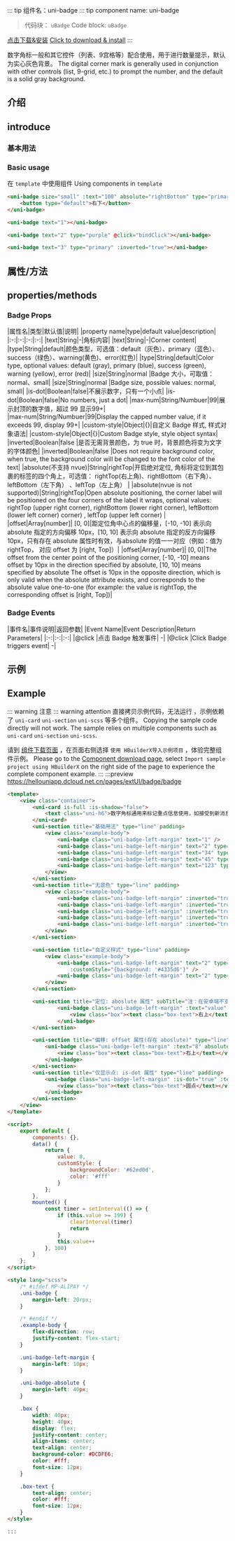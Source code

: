 <md-translatedByGoogle />

::: tip 组件名：uni-badge
::: tip component name: uni-badge
> 代码块： `uBadge`
> Code block: `uBadge`

[点击下载&安装](https://ext.dcloud.net.cn/plugin?name=uni-badge)
[Click to download & install](https://ext.dcloud.net.cn/plugin?name=uni-badge)
:::

数字角标一般和其它控件（列表、9宫格等）配合使用，用于进行数量提示，默认为实心灰色背景。
The digital corner mark is generally used in conjunction with other controls (list, 9-grid, etc.) to prompt the number, and the default is a solid gray background.

## 介绍
## introduce

### 基本用法
### Basic usage

在 ``template`` 中使用组件
Using components in ``template``

```html
<uni-badge size="small" :text="100" absolute="rightBottom" type="primary">
	<button type="default">右下</button>
</uni-badge>

<uni-badge text="1"></uni-badge>

<uni-badge text="2" type="purple" @click="bindClick"></uni-badge>

<uni-badge text="3" type="primary" :inverted="true"></uni-badge>

```

## 属性/方法
## properties/methods

### Badge Props

|属性名|类型|默认值|说明|
|property name|type|default value|description|
|:-:|:-:|:-:|:-:|
|text|String|-|角标内容|
|text|String|-|Corner content|
|type|String|default|颜色类型，可选值：default（灰色）、primary（蓝色）、success（绿色）、warning(黄色)、error(红色)|
|type|String|default|Color type, optional values: default (gray), primary (blue), success (green), warning (yellow), error (red)|
|size|String|normal	|Badge 大小，可取值：normal、small|
|size|String|normal |Badge size, possible values: normal, small|
|is-dot|Boolean|false|不展示数字，只有一个小点|
|is-dot|Boolean|false|No numbers, just a dot|
|max-num|String/Numbuer|99|展示封顶的数字值，超过 99 显示99+|		
|max-num|String/Numbuer|99|Display the capped number value, if it exceeds 99, display 99+|
|custom-style|Object|{}|自定义 Badge 样式, 样式对象语法|
|custom-style|Object|{}|Custom Badge style, style object syntax|
|inverted|Boolean|false	|是否无需背景颜色，为 true 时，背景颜色将变为文字的字体颜色|
|inverted|Boolean|false |Does not require background color, when true, the background color will be changed to the font color of the text|
|absolute(不支持 nvue)|String|rightTop|开启绝对定位, 角标将定位到其包裹的标签的四个角上，可选值： rightTop(右上角)、rightBottom（右下角）、leftBottom（左下角）	、leftTop（左上角）	|
|absolute(nvue is not supported)|String|rightTop|Open absolute positioning, the corner label will be positioned on the four corners of the label it wraps, optional values: rightTop (upper right corner), rightBottom (lower right corner), leftBottom (lower left corner) corner) , leftTop (upper left corner) |
|offset|Array[number]|	[0, 0]|距定位角中心点的偏移量，[-10, -10] 表示向 absolute 指定的方向偏移 10px，[10, 10] 表示向 absolute 指定的反方向偏移 10px，只有存在 absolute 属性时有效，与absolute 的值一一对应（例如：值为rightTop， 对应 offset 为 [right, Top]）|
|offset|Array[number]| [0, 0]|The offset from the center point of the positioning corner, [-10, -10] means offset by 10px in the direction specified by absolute, [10, 10] means specified by absolute The offset is 10px in the opposite direction, which is only valid when the absolute attribute exists, and corresponds to the absolute value one-to-one (for example: the value is rightTop, the corresponding offset is [right, Top])|

### Badge Events

|事件名|事件说明|返回参数|
|Event Name|Event Description|Return Parameters|
|:-:|:-:|:-:|
|@click	|点击 Badge 触发事件| -|
|@click |Click Badge triggers event| -|



## 示例
## Example
::: warning 注意
::: warning attention
直接拷贝示例代码，无法运行 ，示例依赖了 `uni-card` `uni-section` `uni-scss` 等多个组件。
Copying the sample code directly will not work. The sample relies on multiple components such as `uni-card` `uni-section` `uni-scss`.

请到 [组件下载页面](https://ext.dcloud.net.cn/plugin?name=uni-badge) ，在页面右侧选择 `使用 HBuilderX导入示例项目` ，体验完整组件示例。
Please go to the [Component download page](https://ext.dcloud.net.cn/plugin?name=uni-badge), select `Import sample project using HBuilderX` on the right side of the page to experience the complete component example.
:::
:::preview https://hellouniapp.dcloud.net.cn/pages/extUI/badge/badge

```html
<template>
	<view class="container">
		<uni-card is-full :is-shadow="false">
			<text class="uni-h6">数字角标通用来标记重点信息使用，如接受到新消息、有未读消息等</text>
		</uni-card>
		<uni-section title="基础用法" type="line" padding>
			<view class="example-body">
				<uni-badge class="uni-badge-left-margin" text="1" />
				<uni-badge class="uni-badge-left-margin" text="2" type="primary" />
				<uni-badge class="uni-badge-left-margin" text="34" type="success" />
				<uni-badge class="uni-badge-left-margin" text="45" type="warning" />
				<uni-badge class="uni-badge-left-margin" text="123" type="info" />
			</view>
		</uni-section>
		<uni-section title="无底色" type="line" padding>
			<view class="example-body">
				<uni-badge class="uni-badge-left-margin" :inverted="true" text="1" />
				<uni-badge class="uni-badge-left-margin" :inverted="true" text="2" type="primary" />
				<uni-badge class="uni-badge-left-margin" :inverted="true" text="34" type="success" />
				<uni-badge class="uni-badge-left-margin" :inverted="true" text="45" type="warning" />
				<uni-badge class="uni-badge-left-margin" :inverted="true" text="123" type="info" />
			</view>
		</uni-section>

		<uni-section title="自定义样式" type="line" padding>
			<view class="example-body">
				<uni-badge class="uni-badge-left-margin" text="2" type="primary"
					:customStyle="{background: '#4335d6'}" />
				<uni-badge class="uni-badge-left-margin" text="2" type="primary" :customStyle="customStyle" />
			</view>
		</uni-section>

		<uni-section title="定位: aboslute 属性" subTitle="注：在安卓端不支持 nvue" type="line" padding>
				<uni-badge class="uni-badge-left-margin" :text="value" absolute="rightTop" size="small">
					<view class="box"><text class="box-text">右上</text></view>
				</uni-badge>
		</uni-section>

		<uni-section title="偏移: offset 属性(存在 aboslute)" type="line" padding>
			<uni-badge class="uni-badge-left-margin" :text="8" absolute="rightTop" :offset="[-3, -3]" size="small">
				<view class="box"><text class="box-text">右上</text></view>
			</uni-badge>
		</uni-section>
		<uni-section title="仅显示点: is-dot 属性" type="line" padding>
			<uni-badge class="uni-badge-left-margin" :is-dot="true" :text="value" absolute="rightTop" size="small">
				<view class="box"><text class="box-text">圆点</text></view>
			</uni-badge>
		</uni-section>
	</view>
</template>

<script>
	export default {
		components: {},
		data() {
			return {
				value: 0,
				customStyle: {
					backgroundColor: '#62ed0d',
					color: '#fff'
				}
			};
		},
		mounted() {
			const timer = setInterval(() => {
				if (this.value >= 199) {
					clearInterval(timer)
					return
				}
				this.value++
			}, 100)
		}
	};
</script>

<style lang="scss">
	/* #ifdef MP-ALIPAY */
	.uni-badge {
		margin-left: 20rpx;
	}

	/* #endif */
	.example-body {
		flex-direction: row;
		justify-content: flex-start;
	}

	.uni-badge-left-margin {
		margin-left: 10px;
	}

	.uni-badge-absolute {
		margin-left: 40px;
	}

	.box {
		width: 40px;
		height: 40px;
		display: flex;
		justify-content: center;
		align-items: center;
		text-align: center;
		background-color: #DCDFE6;
		color: #fff;
		font-size: 12px;
	}

	.box-text {
		text-align: center;
		color: #fff;
		font-size: 12px;
	}
</style>

:::

